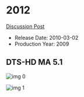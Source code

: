 # 2012

[Discussion Post](https://www.avsforum.com/threads/bass-eq-for-filtered-movies.2995212/post-56743166)

* Release Date: 2010-03-02
* Production Year: 2009

## DTS-HD MA 5.1

![img 0](https://i.imgur.com/fx5FCj3.jpg)

![img 1](https://i.imgur.com/gZWw7QC.png)

